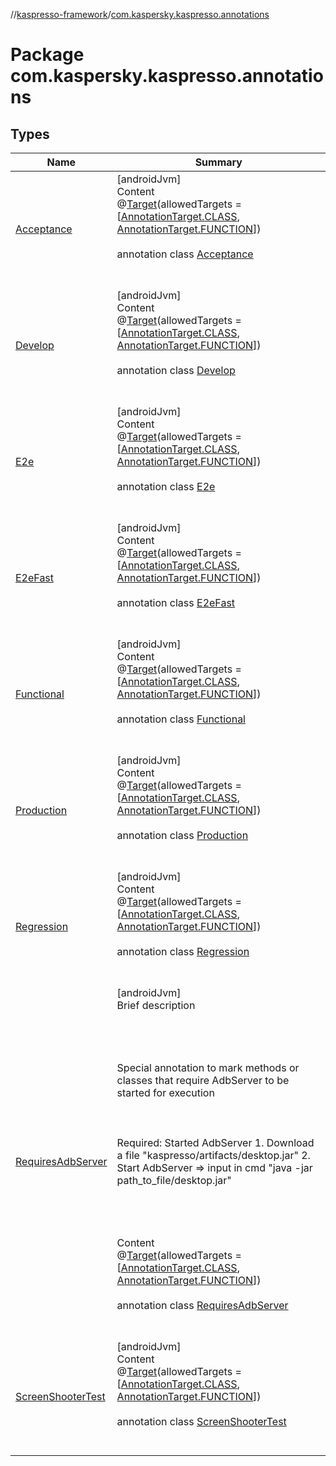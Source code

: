 //[kaspresso-framework](../index.md)/[com.kaspersky.kaspresso.annotations](index.md)



# Package com.kaspersky.kaspresso.annotations  


## Types  
  
|  Name|  Summary| 
|---|---|
| [Acceptance](-acceptance/index.md)| [androidJvm]  <br>Content  <br>@[Target](https://kotlinlang.org/api/latest/jvm/stdlib/kotlin.annotation/-target/index.html)(allowedTargets = [[AnnotationTarget.CLASS](https://kotlinlang.org/api/latest/jvm/stdlib/kotlin.annotation/-annotation-target/-c-l-a-s-s/index.html), [AnnotationTarget.FUNCTION](https://kotlinlang.org/api/latest/jvm/stdlib/kotlin.annotation/-annotation-target/-f-u-n-c-t-i-o-n/index.html)])  <br>  <br>annotation class [Acceptance](-acceptance/index.md)  <br><br><br>
| [Develop](-develop/index.md)| [androidJvm]  <br>Content  <br>@[Target](https://kotlinlang.org/api/latest/jvm/stdlib/kotlin.annotation/-target/index.html)(allowedTargets = [[AnnotationTarget.CLASS](https://kotlinlang.org/api/latest/jvm/stdlib/kotlin.annotation/-annotation-target/-c-l-a-s-s/index.html), [AnnotationTarget.FUNCTION](https://kotlinlang.org/api/latest/jvm/stdlib/kotlin.annotation/-annotation-target/-f-u-n-c-t-i-o-n/index.html)])  <br>  <br>annotation class [Develop](-develop/index.md)  <br><br><br>
| [E2e](-e2e/index.md)| [androidJvm]  <br>Content  <br>@[Target](https://kotlinlang.org/api/latest/jvm/stdlib/kotlin.annotation/-target/index.html)(allowedTargets = [[AnnotationTarget.CLASS](https://kotlinlang.org/api/latest/jvm/stdlib/kotlin.annotation/-annotation-target/-c-l-a-s-s/index.html), [AnnotationTarget.FUNCTION](https://kotlinlang.org/api/latest/jvm/stdlib/kotlin.annotation/-annotation-target/-f-u-n-c-t-i-o-n/index.html)])  <br>  <br>annotation class [E2e](-e2e/index.md)  <br><br><br>
| [E2eFast](-e2e-fast/index.md)| [androidJvm]  <br>Content  <br>@[Target](https://kotlinlang.org/api/latest/jvm/stdlib/kotlin.annotation/-target/index.html)(allowedTargets = [[AnnotationTarget.CLASS](https://kotlinlang.org/api/latest/jvm/stdlib/kotlin.annotation/-annotation-target/-c-l-a-s-s/index.html), [AnnotationTarget.FUNCTION](https://kotlinlang.org/api/latest/jvm/stdlib/kotlin.annotation/-annotation-target/-f-u-n-c-t-i-o-n/index.html)])  <br>  <br>annotation class [E2eFast](-e2e-fast/index.md)  <br><br><br>
| [Functional](-functional/index.md)| [androidJvm]  <br>Content  <br>@[Target](https://kotlinlang.org/api/latest/jvm/stdlib/kotlin.annotation/-target/index.html)(allowedTargets = [[AnnotationTarget.CLASS](https://kotlinlang.org/api/latest/jvm/stdlib/kotlin.annotation/-annotation-target/-c-l-a-s-s/index.html), [AnnotationTarget.FUNCTION](https://kotlinlang.org/api/latest/jvm/stdlib/kotlin.annotation/-annotation-target/-f-u-n-c-t-i-o-n/index.html)])  <br>  <br>annotation class [Functional](-functional/index.md)  <br><br><br>
| [Production](-production/index.md)| [androidJvm]  <br>Content  <br>@[Target](https://kotlinlang.org/api/latest/jvm/stdlib/kotlin.annotation/-target/index.html)(allowedTargets = [[AnnotationTarget.CLASS](https://kotlinlang.org/api/latest/jvm/stdlib/kotlin.annotation/-annotation-target/-c-l-a-s-s/index.html), [AnnotationTarget.FUNCTION](https://kotlinlang.org/api/latest/jvm/stdlib/kotlin.annotation/-annotation-target/-f-u-n-c-t-i-o-n/index.html)])  <br>  <br>annotation class [Production](-production/index.md)  <br><br><br>
| [Regression](-regression/index.md)| [androidJvm]  <br>Content  <br>@[Target](https://kotlinlang.org/api/latest/jvm/stdlib/kotlin.annotation/-target/index.html)(allowedTargets = [[AnnotationTarget.CLASS](https://kotlinlang.org/api/latest/jvm/stdlib/kotlin.annotation/-annotation-target/-c-l-a-s-s/index.html), [AnnotationTarget.FUNCTION](https://kotlinlang.org/api/latest/jvm/stdlib/kotlin.annotation/-annotation-target/-f-u-n-c-t-i-o-n/index.html)])  <br>  <br>annotation class [Regression](-regression/index.md)  <br><br><br>
| [RequiresAdbServer](-requires-adb-server/index.md)| [androidJvm]  <br>Brief description  <br><br><br><br><br>Special annotation to mark methods or classes that require AdbServer to be started for execution<br><br><br><br>Required: Started AdbServer     1. Download a file "kaspresso/artifacts/desktop.jar"     2. Start AdbServer => input in cmd "java -jar path_to_file/desktop.jar"<br><br><br><br>  <br>Content  <br>@[Target](https://kotlinlang.org/api/latest/jvm/stdlib/kotlin.annotation/-target/index.html)(allowedTargets = [[AnnotationTarget.CLASS](https://kotlinlang.org/api/latest/jvm/stdlib/kotlin.annotation/-annotation-target/-c-l-a-s-s/index.html), [AnnotationTarget.FUNCTION](https://kotlinlang.org/api/latest/jvm/stdlib/kotlin.annotation/-annotation-target/-f-u-n-c-t-i-o-n/index.html)])  <br>  <br>annotation class [RequiresAdbServer](-requires-adb-server/index.md)  <br><br><br>
| [ScreenShooterTest](-screen-shooter-test/index.md)| [androidJvm]  <br>Content  <br>@[Target](https://kotlinlang.org/api/latest/jvm/stdlib/kotlin.annotation/-target/index.html)(allowedTargets = [[AnnotationTarget.CLASS](https://kotlinlang.org/api/latest/jvm/stdlib/kotlin.annotation/-annotation-target/-c-l-a-s-s/index.html), [AnnotationTarget.FUNCTION](https://kotlinlang.org/api/latest/jvm/stdlib/kotlin.annotation/-annotation-target/-f-u-n-c-t-i-o-n/index.html)])  <br>  <br>annotation class [ScreenShooterTest](-screen-shooter-test/index.md)  <br><br><br>

